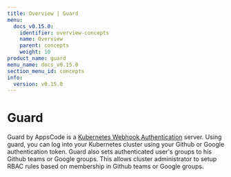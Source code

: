 ```yaml
---
title: Overview | Guard
menu:
  docs_v0.15.0:
    identifier: overview-concepts
    name: Overview
    parent: concepts
    weight: 10
product_name: guard
menu_name: docs_v0.15.0
section_menu_id: concepts
info:
  version: v0.15.0
---
```


# Guard

 Guard by AppsCode is a [Kubernetes Webhook Authentication](https://kubernetes.io/docs/admin/authentication/#webhook-token-authentication) server. Using guard, you can log into your Kubernetes cluster using your Github or Google authentication token. Guard also sets authenticated user's groups to his Github teams or Google groups. This allows cluster administrator to setup RBAC rules based on membership in Github teams or Google groups.
